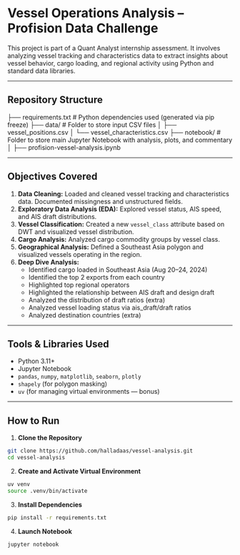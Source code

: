 # Vessel Operations Analysis – Profision Data Challenge

This project is part of a Quant Analyst internship assessment. It involves analyzing vessel tracking and characteristics data to extract insights about vessel behavior, cargo loading, and regional activity using Python and standard data libraries.

---

## Repository Structure

├── requirements.txt # Python dependencies used (generated via pip freeze)
├── data/ # Folder to store input CSV files
│ ├── vessel_positions.csv
│ └── vessel_characteristics.csv
├── notebook/ # Folder to store main Jupyter Notebook with analysis, plots, and commentary
│ ├── profision-vessel-analysis.ipynb 

---

## Objectives Covered

1. **Data Cleaning:** Loaded and cleaned vessel tracking and characteristics data. Documented missingness and unstructured fields.
2. **Exploratory Data Analysis (EDA):** Explored vessel status, AIS speed, and AIS draft distributions.
3. **Vessel Classification:** Created a new `vessel_class` attribute based on DWT and visualized vessel distribution.
4. **Cargo Analysis:** Analyzed cargo commodity groups by vessel class.
5. **Geographical Analysis:** Defined a Southeast Asia polygon and visualized vessels operating in the region.
6. **Deep Dive Analysis:**
   - Identified cargo loaded in Southeast Asia (Aug 20–24, 2024)
   - Identified the top 2 exports from each country
   - Highlighted top regional operators
   - Highlighted the relationship between AIS draft and design draft
   - Analyzed the distribution of draft ratios (extra)
   - Analyzed vessel loading status via ais_draft/draft ratios
   - Analyzed destination countries (extra)
---

## Tools & Libraries Used

- Python 3.11+
- Jupyter Notebook
- `pandas`, `numpy`, `matplotlib`, `seaborn`, `plotly`
- `shapely` (for polygon masking)
- `uv` (for managing virtual environments — bonus)

---

## How to Run

1. **Clone the Repository**
```bash
git clone https://github.com/halladaas/vessel-analysis.git
cd vessel-analysis
```
2. **Create and Activate Virtual Environment**
```bash
uv venv
source .venv/bin/activate
```
3. **Install Dependencies**
```bash
pip install -r requirements.txt
```
4. **Launch Notebook**
```bash
jupyter notebook
```
